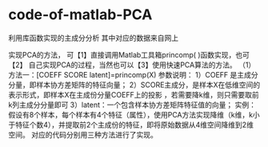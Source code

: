 # code-of-matlab-PCA
利用库函数实现的主成分分析
其中对应的数据来自网上

实现PCA的方法， 可【1】直接调用Matlab工具箱princomp( )函数实现，也可【2】 自己实现PCA的过程，当然也可以【3】使用快速PCA算法的方法。
（1）方法一：[COEFF SCORE latent]=princomp(X)
 参数说明：
  1）COEFF 是主成分分量，即样本协方差矩阵的特征向量；
  2）SCORE主成分，是样本X在低维空间的表示形式，即样本X在主成份分量COEFF上的投影 ，若需要降k维，则只需要取前k列主成分分量即可
  3）latent：一个包含样本协方差矩阵特征值的向量；
  实例：假设有8个样本，每个样本有4个特征（属性），使用PCA方法实现降维（k维，k小于特征个数4），并提取前2个主成份的特征，即将原始数据从4维空间降维到2维空间。
  对应的代码分别用三种方法进行了实现。
